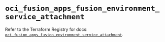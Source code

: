 # `oci_fusion_apps_fusion_environment_service_attachment`

Refer to the Terraform Registry for docs: [`oci_fusion_apps_fusion_environment_service_attachment`](https://registry.terraform.io/providers/hashicorp/oci/7.19.0/docs/resources/fusion_apps_fusion_environment_service_attachment).
